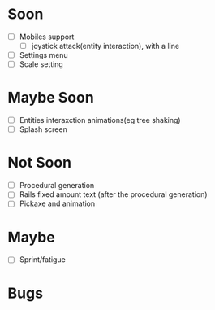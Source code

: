 # Soon 
- [ ] Mobiles support
  - [ ] joystick attack(entity interaction), with a line
- [ ] Settings menu
- [ ] Scale setting

# Maybe Soon
- [ ] Entities interaxction animations(eg tree shaking)
- [ ] Splash screen

# Not Soon
- [ ] Procedural generation
- [ ] Rails fixed amount text (after the procedural generation)
- [ ] Pickaxe and animation

# Maybe
- [ ] Sprint/fatigue

# Bugs

